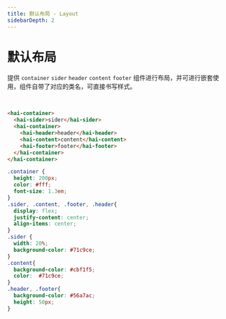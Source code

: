 ```yaml
---
title: 默认布局 - Layout
sidebarDepth: 2
---
```


# 默认布局

提供 `container` `sider` `header` `content` `footer` 组件进行布局，并可进行嵌套使用，组件自带了对应的类名，可直接书写样式。

<br>

<ClientOnly>
<layout-demo-1></layout-demo-1>
</ClientOnly>

```html
<hai-container>
  <hai-sider>sider</hai-sider>
  <hai-container>
    <hai-header>header</hai-header>
    <hai-content>content</hai-content>
    <hai-footer>footer</hai-footer>
  </hai-container>
</hai-container>
```
```css
.container {
  height: 200px;
  color: #fff;
  font-size: 1.3em;
}
.sider, .content, .footer, .header{
  display: flex;
  justify-content: center;
  align-items: center;
}
.sider {
  width: 20%;
  background-color: #71c9ce;
}
.content{
  background-color: #cbf1f5;
  color:  #71c9ce;
}
.header, .footer{
  background-color: #56a7ac;
  height: 50px;
}
```